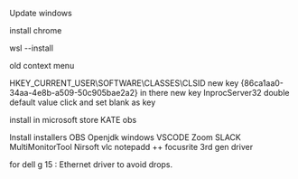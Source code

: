 Update windows

install chrome

wsl --install

old context menu 


HKEY_CURRENT_USER\SOFTWARE\CLASSES\CLSID
new key
{86ca1aa0-34aa-4e8b-a509-50c905bae2a2}
in there new key
InprocServer32
double default value click and set blank as key

install in microsoft store
KATE
obs

Install installers
OBS
Openjdk windows
VSCODE
Zoom
SLACK
MultiMonitorTool Nirsoft
vlc
notepadd ++
focusrite 3rd gen driver

for dell g 15 : Ethernet driver to avoid drops.